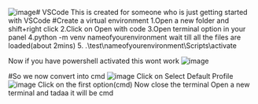 ![image](https://github.com/Sanyuktaspeaks1/VSCode/assets/146638872/1c8551e5-ac86-4416-bde6-3aeaa5d0056b)# VSCode
This is created for someone who is just getting started with VSCode
#Create a virtual environment
1.Open a new folder and shift+right click
2.Click on Open with code
3.Open terminal option in your panel
4.python -m venv nameofyourenvironment
wait till all the files are loaded(about 2mins)
5. .\test\nameofyourenvironment\Scripts\activate

Now if you have powershell activated this wont work
![image](https://github.com/Sanyuktaspeaks1/VSCode/assets/146638872/2384d7da-fa71-411f-8fe0-70a08c1eaa12)

#So we now convert into cmd
![image](https://github.com/Sanyuktaspeaks1/VSCode/assets/146638872/a1101d75-a30f-4087-90ae-ba8222737af5)
Click on Select Default Profile
![image](https://github.com/Sanyuktaspeaks1/VSCode/assets/146638872/231aa8e5-735a-4d26-8d8c-a97689b7e03a)
Click on the first option(cmd)
Now close the terminal
Open a new terminal and tadaa it will be cmd



